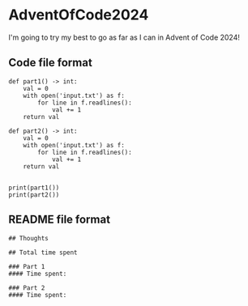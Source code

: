 # AdventOfCode2024

I'm going to try my best to go as far as I can in Advent of Code 2024!


## Code file format
```
def part1() -> int:
    val = 0
    with open('input.txt') as f:
        for line in f.readlines():
            val += 1
    return val

def part2() -> int:
    val = 0
    with open('input.txt') as f:
        for line in f.readlines():
            val += 1
    return val


print(part1())
print(part2())
```

## README file format
```
## Thoughts

## Total time spent

### Part 1
#### Time spent:

### Part 2
#### Time spent: 
```